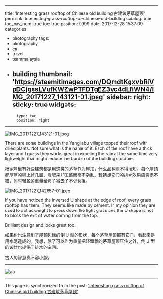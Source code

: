 
---
title: 'Interesting grass rooftop of Chinese old building 古建筑茅草屋顶'
permlink: interesting-grass-rooftop-of-chinese-old-building
catalog: true
toc_nav_num: true
toc: true
position: 9999
date: 2017-12-28 15:37:09
categories:
- photography
tags:
- photography
- cn
- travel
- teammalaysia
- building
thumbnail: 'https://steemitimages.com/DQmdtKgxvbRiVpDCjgssLVufKWZwPTFDTgEZ3vc4dLfiWN4/IMG_20171227_143121-01.jpeg'
sidebar:
    right:
        sticky: true
widgets:
    -
        type: toc
        position: right
---


![IMG_20171227_143121-01.jpeg](https://steemitimages.com/DQmdtKgxvbRiVpDCjgssLVufKWZwPTFDTgEZ3vc4dLfiWN4/IMG_20171227_143121-01.jpeg)

There are some buildings in the Yangjiabu village topped their roof with dried plants. Not sure what is the name of it. Each of the roof have a thick layer and I guess they works great in expeling the rain at the same time very lighweight that might reduce the burden of the building stucture.

杨家埠里有好些建筑都是用这类的茅草作为屋顶，什么品种则不得而知。每个屋顶都厚厚的铺上好几层，看起来却工整而毫不杂乱。我猜想它们的排水效果应该很不错，同时轻盈的重量给房子减去了不少负担。

![IMG_20171227_142657-01.jpeg](https://steemitimages.com/DQmUG3DpnGDJKMHsAYp2MJ3Jn8fuT5VQq58tbmW1TnjQVJe/IMG_20171227_142657-01.jpeg)

If you have noticed the inversed U shape at the edge of roof, every grass rooftop has them. They seems like made by cement. In my opinion they are used to act as weight to press down the light grass and the U shape is not to block the exit of water coming from the top.

Brilliant design and looks great too.

如果你也注意到了屋顶边缘的倒 U 型的形状，每个茅草屋顶都有它们，看起来是用水泥造成的。我想，除了可以作为重量把轻飘飘的茅草屋顶压住之外，倒 U 型的设计也提供了排水的空间。

古人的智慧真不容小觑。

---

![aa](https://steemit-production-imageproxy-thumbnail.s3.amazonaws.com/DQmUosjBwzx8eGwr1P6NVGDBtjP2EKnPPYg7y4MaSDfsJqN_1680x8400)

- - -

This page is synchronized from the post: ['Interesting grass rooftop of Chinese old building 古建筑茅草屋顶'](https://steemit.com/@fr3eze/interesting-grass-rooftop-of-chinese-old-building)
